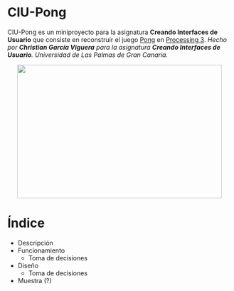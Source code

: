 # CIU-Pong

CIU-Pong es un miniproyecto para la asignatura **Creando Interfaces de Usuario** que consiste en reconstruir el juego [Pong](https://es.wikipedia.org/wiki/Pong) en [Processing 3](https://processing.org/).
*Hecho por **Christian García Viguera** para la asignatura **Creando Interfaces de Usuario**. Universidad de Las Palmas de Gran Canaria.*

<p align="center">
  <img width="460" height="300" src="https://github.com/Chgv99/Pong/blob/main/final.gif">
</p>

# Índice
* Descripción
* Funcionamiento
  * Toma de decisiones
* Diseño
  * Toma de decisiones
* Muestra (?)
